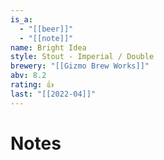```yaml
---
is_a:
  - "[[beer]]"
  - "[[note]]"
name: Bright Idea
style: Stout - Imperial / Double
brewery: "[[Gizmo Brew Works]]"
abv: 8.2
rating: 👍
last: "[[2022-04]]"
---
```

# Notes

